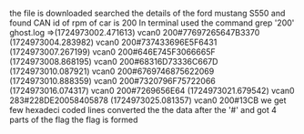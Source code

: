 the file is downloaded 
searched the details of the ford mustang S550 and found CAN id of rpm of car is 200
In terminal used the command grep '200' ghost.log
=>(1724973002.471613) vcan0 200#77697265647B3370
  (1724973004.283982) vcan0 200#737433696E5F6431
  (1724973007.267199) vcan0 200#646E745F3066665F
  (1724973008.868195) vcan0 200#68316D73336C667D
  (1724973010.087921) vcan0 200#6769746875622069
  (1724973010.888359) vcan0 200#7320796F75722066
  (1724973016.074317) vcan0 200#7269656E64
  (1724973021.679542) vcan0 283#228DE20058405878
  (1724973025.081357) vcan0 200#13CB
we get few hexadeci coded lines
converted the the data after the '#' and got 4 parts of the flag
the flag is formed
